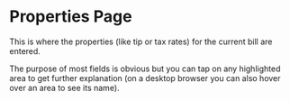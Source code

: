 ﻿# Properties Page

This is where the properties (like tip or tax rates) for the current bill are entered.

The purpose of most fields is obvious but you can tap on any highlighted area to get further explanation (on a desktop browser you can also hover over an area to see its name).

<object type=image/svg+xml data="propertiespage.svg" height=600 style="width:90%"></object>